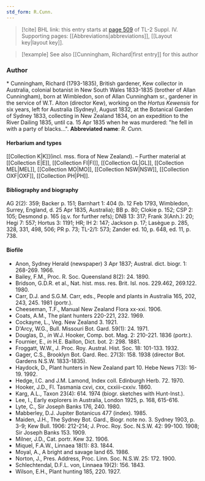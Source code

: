 ```yaml
---
std_form: R.Cunn.
---
```


> [!cite] BHL link: this entry starts at [page 509](https://www.biodiversitylibrary.org/page/33266186) of TL-2 Suppl. IV.
> Supporting pages: [[Abbreviations|abbreviations]], [[Layout key|layout key]].

> [!example] See also [[Cunningham, Richard|first entry]] for this author

### Author

\* Cunningham, Richard (1793-1835), British gardener, Kew collector in Australia, colonial botanist in New South Wales 1833-1835 (brother of Allan Cunningham), born at Wimbledon, son of Allan Cunningham sr., gardener in the service of W.T. Aiton (director Kew), working on the *Hortus Kewensis* for six years, left for Australia (Sydney), August 1832, at the Botanical Garden of Sydney 1833, collecting in New Zealand 1834, on an expedition to the River Dailing 1835, until ca. 15 Apr 1835 when he was murdered: "he fell in with a party of blacks...". 
**Abbreviated name**: *R. Cunn.*

#### Herbarium and types

[[Collection K|K]](incl. mss. flora of New Zealand). – Further material at [[Collection E|E]], [[Collection FI|FI]], [[Collection GL|GL]], [[Collection MEL|MEL]], [[Collection MO|MO]], [[Collection NSW|NSW]], [[Collection OXF|OXF]], [[Collection PH|PH]].

#### Bibliography and biography

AG 2(2): 359; Backer p. 151; Barnhart 1: 404 (b. 12 Feb 1793, Wimbledon, Surrey, England, d. 25 Apr 1835, Australia); BB p. 80; Clokie p. 152; CSP 2: 105; Desmond p. 165 (q.v. for further refs); DNB 13: 317; Frank 3(Anh.): 20; Hegi 7: 557; Hortus 3: 1191; HR; IH 2: 147; Jackson p. 17; Lasègue p. 285, 328, 331, 498, 506; PR p. 73; TL-2/1: 573; Zander ed. 10, p. 648, ed. 11, p. 738.

#### Biofile

- Anon, Sydney Herald (newspaper) 3 Apr 1837; Austral. dict. biogr. 1: 268-269. 1966.
- Bailey, F.M., Proc. R. Soc. Queensland 8(2): 24. 1890.
- Bridson, G.D.R. et al., Nat. hist. mss. res. Brit. Isl. nos. 229.462, 269.122. 1980.
- Carr, D.J. and S.G.M. Carr, eds., People and plants in Australia 165, 202, 243, 245. 1981 (portr.).
- Cheeseman, T.F., Manual New Zealand Flora xx-xxi. 1906.
- Coats, A.M., The plant hunters 220-221, 232. 1969.
- Cockayne, L., Veg. New Zealand 3. 1921.
- D'Arcy, W.G., Bull. Missouri Bot. Gard. 59(1): 24. 1971.
- Douglas, D., *in* W.J. Hooker, Comp. bot. Mag. 2: 210-221. 1836 (portr.).
- Fournier, E., *in* H.E. Baillon, Dict. bot. 2: 298. 1881.
- Froggatt, W.W., J. Proc. Roy. Austral. Hist. Soc. 18: 101-133. 1932.
- Gager, C.S., Brooklyn Bot. Gard. Rec. 27(3): 158. 1938 (director Bot. Gardens N.S.W. 1833-1835).
- Haydock, D., Plant hunters in New Zealand part 10. Hebe News 7(3): 16-19. 1992.
- Hedge, I.C. and J.M. Lamond, Index coll. Edinburgh Herb. 72. 1970.
- Hooker, J.D., Fl. Tasmania cxvi, cxx, cxxiii-cxxiv. 1860.
- Karg, A.L., Taxon 23(4): 614. 1974 (biogr. sketches with Hunt-Inst.).
- Lee, I., Early explorers in Australia, London 1925, p. 168, 615-616.
- Lyte, C., Sir Joseph Banks 176, 240. 1980.
- Mabberley, D.J. Jupiter Botanicus 477 (index). 1985.
- Maiden, J.H., The Sydney Bot. Gard., Biogr. note no. 3. Sydney 1903, p. 3-9; Kew Bull. 1906: 212-214; J. Proc. Roy. Soc. N.S.W. 42: 99-100. 1908; Sir Joseph Banks 153. 1909.
- Milner, J.D., Cat. portr. Kew 32. 1906.
- Miquel, F.A.W., Linnaea 18(1): 83. 1844.
- Moyal, A., A bright and savage land 65. 1986.
- Norton, J., Pres. Address, Proc. Linn. Soc. N.S.W. 25: 172. 1900.
- Schlechtendal, D.F.L. von, Linnaea 19(2): 156. 1843.
- Wilson, E.H., Plant hunting 185, 220. 1927.

